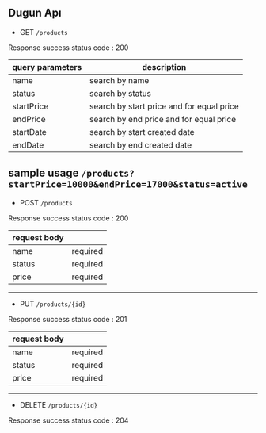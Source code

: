 ## Dugun Apı
* GET
`/products`

Response success status code : 200

| query parameters | description |
| ---------------- | ------------ |
| name       | search by name |
| status     | search by status |
| startPrice | search by start price and for equal price |
| endPrice   | search by end price and for equal price|
| startDate  | search by start created date |
| endDate    | search by end created date |

sample usage
    `/products?startPrice=10000&endPrice=17000&status=active`
-----
* POST
  `/products`

Response success status code : 200

| request body |  |
| ---------------- | ------------ |
| name       | required |
| status     | required |
| price     | required |
-----
* PUT
  `/products/{id}`

Response success status code : 201

| request body |  |
| ---------------- | ------------ |
| name       | required |
| status     | required |
| price     | required |
-----
* DELETE
  `/products/{id}`

Response success status code : 204
